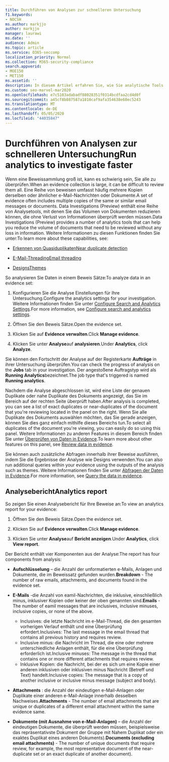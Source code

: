 ```yaml
---
title: Durchführen von Analysen zur schnelleren Untersuchung
f1.keywords:
- NOCSH
ms.author: markjjo
author: markjjo
manager: laurawi
ms.date: ''
audience: Admin
ms.topic: article
ms.service: O365-seccomp
localization_priority: Normal
ms.collection: M365-security-compliance
search.appverid:
- MOE150
- MET150
ms.assetid: ''
description: In diesem Artikel erfahren Sie, wie Sie analytische Tools wie die Erkennung von Duplikaten, e-Mail-Threads und Designs verwenden, um Ihre Untersuchungen zu beschleunigen.
ms.custom: seo-marvel-mar2020
ms.openlocfilehash: e7c5103adabadf88028351f0314bcdfaa2cd4d0f
ms.sourcegitcommit: a45cf8b887587a1810caf9afa354638e68ec5243
ms.translationtype: MT
ms.contentlocale: de-DE
ms.lasthandoff: 05/05/2020
ms.locfileid: "44035847"
---
```

# <a name="run-analytics-to-investigate-faster"></a><span data-ttu-id="d33c0-103">Durchführen von Analysen zur schnelleren Untersuchung</span><span class="sxs-lookup"><span data-stu-id="d33c0-103">Run analytics to investigate faster</span></span>

<span data-ttu-id="d33c0-104">Wenn eine Beweissammlung groß ist, kann es schwierig sein, Sie alle zu überprüfen.</span><span class="sxs-lookup"><span data-stu-id="d33c0-104">When an evidence collection is large, it can be difficult to review them all.</span></span> <span data-ttu-id="d33c0-105">Eine Reihe von beweisen umfasst häufig mehrere Kopien derselben oder ähnlicher e-Mail-Nachrichten oder Dokumente.</span><span class="sxs-lookup"><span data-stu-id="d33c0-105">A set of evidence often includes multiple copies of the same or similar email messages or documents.</span></span> <span data-ttu-id="d33c0-106">Data Investigations (Preview) enthält eine Reihe von Analysetools, mit denen Sie das Volumen von Dokumenten reduzieren können, die ohne Verlust von Informationen überprüft werden müssen.</span><span class="sxs-lookup"><span data-stu-id="d33c0-106">Data Investigations (Preview) provides a number of analytics tools that can help you reduce the volume of documents that need to be reviewed without any loss in information.</span></span> <span data-ttu-id="d33c0-107">Weitere Informationen zu diesen Funktionen finden Sie unter:</span><span class="sxs-lookup"><span data-stu-id="d33c0-107">To learn more about these capabilities, see:</span></span>

- [<span data-ttu-id="d33c0-108">Erkennen von Quasiduplikaten</span><span class="sxs-lookup"><span data-stu-id="d33c0-108">Near duplicate detection</span></span>](near-duplicates.md)

- [<span data-ttu-id="d33c0-109">E-Mail-Threading</span><span class="sxs-lookup"><span data-stu-id="d33c0-109">Email threading</span></span>](email-threading.md)

- [<span data-ttu-id="d33c0-110">Designs</span><span class="sxs-lookup"><span data-stu-id="d33c0-110">Themes</span></span>](themes.md)

<span data-ttu-id="d33c0-111">So analysieren Sie Daten in einem Beweis Sätze:</span><span class="sxs-lookup"><span data-stu-id="d33c0-111">To analyze data in an evidence set:</span></span>

1. <span data-ttu-id="d33c0-112">Konfigurieren Sie die Analyse Einstellungen für Ihre Untersuchung.</span><span class="sxs-lookup"><span data-stu-id="d33c0-112">Configure the analytics settings for your investigation.</span></span> <span data-ttu-id="d33c0-113">Weitere Informationen finden Sie unter [Configure Search and Analytics Settings](configure-search-analytics-settings.md).</span><span class="sxs-lookup"><span data-stu-id="d33c0-113">For more information, see [Configure search and analytics settings](configure-search-analytics-settings.md).</span></span>

2. <span data-ttu-id="d33c0-114">Öffnen Sie den Beweis Sätze.</span><span class="sxs-lookup"><span data-stu-id="d33c0-114">Open the evidence set.</span></span>

3. <span data-ttu-id="d33c0-115">Klicken Sie auf **Evidence verwalten**.</span><span class="sxs-lookup"><span data-stu-id="d33c0-115">Click **Manage evidence**.</span></span>

4. <span data-ttu-id="d33c0-116">Klicken Sie unter **Analyse**auf **analysieren**.</span><span class="sxs-lookup"><span data-stu-id="d33c0-116">Under **Analytics**, click **Analyze**.</span></span>

<span data-ttu-id="d33c0-117">Sie können den Fortschritt der Analyse auf der Registerkarte **Aufträge** in ihrer Untersuchung überprüfen.</span><span class="sxs-lookup"><span data-stu-id="d33c0-117">You can check the progress of analysis on the **Jobs** tab in your investigation.</span></span> <span data-ttu-id="d33c0-118">Der angestoßene Auftragstyp wird als **Running Analytics**bezeichnet.</span><span class="sxs-lookup"><span data-stu-id="d33c0-118">The job type that's triggered is named **Running analytics**.</span></span>

 <span data-ttu-id="d33c0-119">Nachdem die Analyse abgeschlossen ist, wird eine Liste der genauen Duplikate oder nahe Duplikate des Dokuments angezeigt, das Sie im Bereich auf der rechten Seite überprüft haben.</span><span class="sxs-lookup"><span data-stu-id="d33c0-119">After analysis is completed, you can see a list of exact duplicates or near-duplicates of the document that you're reviewing located in the panel on the right.</span></span> <span data-ttu-id="d33c0-120">Wenn Sie alle Duplikate des Dokuments auswählen möchten, das Sie gerade anzeigen, können Sie dies ganz einfach mithilfe dieses Bereichs tun.</span><span class="sxs-lookup"><span data-stu-id="d33c0-120">To select all duplicates of the document you're viewing, you can easily do so using this panel.</span></span> <span data-ttu-id="d33c0-121">Weitere Informationen zu anderen Features in diesem Bereich finden Sie unter [Überprüfen von Daten in Evidence](review-data-in-evidence.md).</span><span class="sxs-lookup"><span data-stu-id="d33c0-121">To learn more about other features on this panel, see [Review data in evidence](review-data-in-evidence.md).</span></span> 

<span data-ttu-id="d33c0-122">Sie können auch zusätzliche Abfragen innerhalb ihrer Beweise ausführen, indem Sie die Ergebnisse der Analyse wie Designs verwenden.</span><span class="sxs-lookup"><span data-stu-id="d33c0-122">You can also run additional queries within your evidence using the outputs of the analysis such as themes.</span></span> <span data-ttu-id="d33c0-123">Weitere Informationen finden Sie unter [Abfragen der Daten in Evidence](evidence-query.md).</span><span class="sxs-lookup"><span data-stu-id="d33c0-123">For more information, see [Query the data in evidence](evidence-query.md).</span></span>

## <a name="analytics-report"></a><span data-ttu-id="d33c0-124">Analysebericht</span><span class="sxs-lookup"><span data-stu-id="d33c0-124">Analytics report</span></span>

<span data-ttu-id="d33c0-125">So zeigen Sie einen Analysebericht für Ihre Beweise an:</span><span class="sxs-lookup"><span data-stu-id="d33c0-125">To view an analytics report for your evidence:</span></span>

1. <span data-ttu-id="d33c0-126">Öffnen Sie den Beweis Sätze.</span><span class="sxs-lookup"><span data-stu-id="d33c0-126">Open the evidence set.</span></span>

2. <span data-ttu-id="d33c0-127">Klicken Sie auf **Evidence verwalten**.</span><span class="sxs-lookup"><span data-stu-id="d33c0-127">Click **Manage evidence**.</span></span>

3. <span data-ttu-id="d33c0-128">Klicken Sie unter **Analyse**auf **Bericht anzeigen**.</span><span class="sxs-lookup"><span data-stu-id="d33c0-128">Under **Analytics**, click **View report**.</span></span>

<span data-ttu-id="d33c0-129">Der Bericht enthält vier Komponenten aus der Analyse:</span><span class="sxs-lookup"><span data-stu-id="d33c0-129">The report has four components from analysis:</span></span>

- <span data-ttu-id="d33c0-130">**Aufschlüsselung** – die Anzahl der unformatierten e-Mails, Anlagen und Dokumente, die im Beweissatz gefunden wurden.</span><span class="sxs-lookup"><span data-stu-id="d33c0-130">**Breakdown** - The number of raw emails, attachments, and documents found in the evidence set.</span></span>

- <span data-ttu-id="d33c0-131">**E-Mails** -die Anzahl von eamil-Nachrichten, die inklusive, einschließlich minus, inklusiver Kopien oder keiner der oben genannten sind.</span><span class="sxs-lookup"><span data-stu-id="d33c0-131">**Emails** - The number of eamil messages that are inclusives, inclusive minuses, inclusive copies, or none of the above.</span></span>
   - <span data-ttu-id="d33c0-132">Inclusives: die letzte Nachricht im e-Mail-Thread, die den gesamten vorherigen Verlauf enthält und eine Überprüfung erfordert.</span><span class="sxs-lookup"><span data-stu-id="d33c0-132">Inclusives: The last message in the email thread that contains all previous history and requires review.</span></span>
   - <span data-ttu-id="d33c0-133">Inclusive minus: die Nachricht im Thread, die eine oder mehrere unterschiedliche Anlagen enthält, für die eine Überprüfung erforderlich ist.</span><span class="sxs-lookup"><span data-stu-id="d33c0-133">Inclusive minuses: The message in the thread that contains one or more different attachments that requires review.</span></span>
   - <span data-ttu-id="d33c0-134">Inklusive Kopien: die Nachricht, bei der es sich um eine Kopie einer anderen inklusiven oder inklusiven minus Nachricht (Betreff und Text) handelt.</span><span class="sxs-lookup"><span data-stu-id="d33c0-134">Inclusive copies: The message that is a copy of another inclusive or inclusive minus message (subject and body).</span></span>

- <span data-ttu-id="d33c0-135">**Attachments** : die Anzahl der eindeutigen e-Mail-Anlagen oder Duplikate einer anderen e-Mail-Anlage innerhalb desselben Nachweises.</span><span class="sxs-lookup"><span data-stu-id="d33c0-135">**Attachments** - The number of email attachments that are unique or duplicates of a different email attachment within the same evidence same.</span></span>

- <span data-ttu-id="d33c0-136">**Dokumente (mit Ausnahme von e-Mail-Anlagen)** – die Anzahl der eindeutigen Dokumente, die überprüft werden müssen, beispielsweise das repräsentativste Dokument der Gruppe mit Nahem Duplikat oder ein exaktes Duplikat eines anderen Dokuments).</span><span class="sxs-lookup"><span data-stu-id="d33c0-136">**Documents (excluding email attachments)** - The number of unique documents that require review, for example, the most representative document of the near-duplicate set or an exact duplicate of another document).</span></span>
